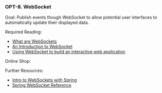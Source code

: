 ### OPT-8. WebSocket

Goal: Publish events though WebSocket to allow potential user interfaces to automatically update their displayed data.

Required Reading:

- [What are WebSockets](https://pusher.com/websockets)
- [An Introduction to WebSocket](https://blog.teamtreehouse.com/an-introduction-to-websockets)
- [Using WebSocket to build an interactive web application](https://spring.io/guides/gs/messaging-stomp-websocket/)

Online Shop:

>

Further Resources:

- [Intro to WebSockets with Spring](https://www.baeldung.com/websockets-spring)
- [Spring WebSocket Reference](https://docs.spring.io/spring/docs/5.1.6.RELEASE/spring-framework-reference/web.html#websocket)
